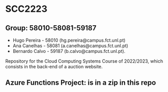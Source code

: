# SCC2223

## Group: 58010-58081-59187

<ul>
  <li>Hugo Pereira    - 58010 (hg.pereira@campus.fct.unl.pt)</li>
  <li>Ana Canelhas    - 58081 (a.canelhas@campus.fct.unl.pt)</li>
  <li>Bernardo Calvo  - 59187 (b.calvo@campus.fct.unl.pt).</li>
</ul>

Repository for the Cloud Computing Systems Course of 2022/2023, which consists in the back-end of a auction website.

## Azure Functions Project: is in a zip in this repo
